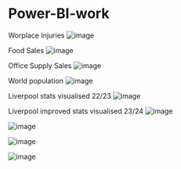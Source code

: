 # Power-BI-work
Worplace Injuries 
![image](https://github.com/Minhaz000555/Power-BI-work/assets/128938912/f6fc3404-4cc2-4d72-9efc-05eb2851d8a7)

Food Sales
![image](https://github.com/Minhaz000555/Power-BI-work/assets/128938912/79a93fed-8150-4767-ba89-87ceeec31c9f)

Office Supply Sales
![image](https://github.com/Minhaz000555/Power-BI-work/assets/128938912/20263020-9ff4-4c65-acd2-f91d3d13ad61)

World population
![image](https://github.com/Minhaz000555/Power-BI-work/assets/128938912/3d49b611-eea5-48e3-92c3-6ba3fc753f7d)

Liverpool stats visualised 22/23
![image](https://github.com/Minhaz000555/Power-BI-work/assets/128938912/295709b6-88a0-4425-9a9f-5289fd198e8b)

Liverpool improved stats visualised 23/24 
![image](https://github.com/Minhaz000555/Power-BI-work/assets/128938912/3214c258-0f95-4610-8074-113059bb0137)

![image](https://github.com/Minhaz000555/Power-BI-work/assets/128938912/e62473b2-3fe5-4237-bc39-c593fa383de8)

![image](https://github.com/Minhaz000555/Power-BI-work/assets/128938912/9ff470d5-e62f-4c1c-ab43-f6439c41a438)

![image](https://github.com/Minhaz000555/Power-BI-work/assets/128938912/6dc9a37b-8e87-482d-9510-ad1439eff2c6)

